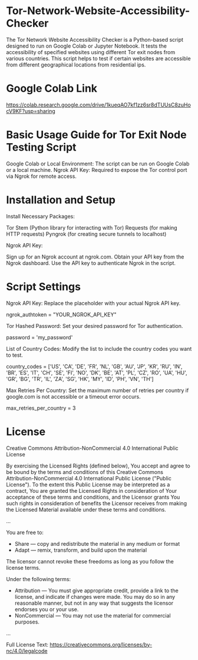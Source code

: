 # Tor-Network-Website-Accessibility-Checker
The Tor Network Website Accessibility Checker is a Python-based script designed to run on Google Colab or Jupyter Notebook. It tests the accessibility of specified websites using different Tor exit nodes from various countries. This script helps to test if certain websites are accessible from different geographical locations from residential ips.

# Google Colab Link
https://colab.research.google.com/drive/1kueqAO7kf1zz6sr8dTUUsC8zuHocV9KF?usp=sharing

# Basic Usage Guide for Tor Exit Node Testing Script

Google Colab or Local Environment: The script can be run on Google Colab or a local machine.
Ngrok API Key: Required to expose the Tor control port via Ngrok for remote access.

# Installation and Setup

Install Necessary Packages:

Tor
Stem (Python library for interacting with Tor)
Requests (for making HTTP requests)
Pyngrok (for creating secure tunnels to localhost)

Ngrok API Key:

Sign up for an Ngrok account at ngrok.com.
Obtain your API key from the Ngrok dashboard.
Use the API key to authenticate Ngrok in the script.

# Script Settings

Ngrok API Key: Replace the placeholder with your actual Ngrok API key.

ngrok_authtoken = "YOUR_NGROK_API_KEY"

Tor Hashed Password: Set your desired password for Tor authentication.

password = 'my_password'

List of Country Codes: Modify the list to include the country codes you want to test.

country_codes = ['US', 'CA', 'DE', 'FR', 'NL', 'GB', 'AU', 'JP', 'KR', 'RU', 'IN', 'BR', 'ES', 'IT', 'CH', 'SE', 'FI', 'NO', 'DK', 'BE', 'AT', 'PL', 'CZ', 'RO', 'UA', 'HU', 'GR', 'BG', 'TR', 'IL', 'ZA', 'SG', 'HK', 'MY', 'ID', 'PH', 'VN', 'TH']

Max Retries Per Country: Set the maximum number of retries per country if google.com is not accessible or a timeout error occurs.

max_retries_per_country = 3

# License
Creative Commons Attribution-NonCommercial 4.0 International Public License

By exercising the Licensed Rights (defined below), You accept and agree to be bound by the terms and conditions of this Creative Commons Attribution-NonCommercial 4.0 International Public License ("Public License"). To the extent this Public License may be interpreted as a contract, You are granted the Licensed Rights in consideration of Your acceptance of these terms and conditions, and the Licensor grants You such rights in consideration of benefits the Licensor receives from making the Licensed Material available under these terms and conditions.

...

You are free to:
- Share — copy and redistribute the material in any medium or format
- Adapt — remix, transform, and build upon the material

The licensor cannot revoke these freedoms as long as you follow the license terms.

Under the following terms:
- Attribution — You must give appropriate credit, provide a link to the license, and indicate if changes were made. You may do so in any reasonable manner, but not in any way that suggests the licensor endorses you or your use.
- NonCommercial — You may not use the material for commercial purposes.

...

Full License Text: https://creativecommons.org/licenses/by-nc/4.0/legalcode
